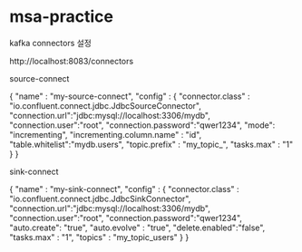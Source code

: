 # msa-practice

kafka connectors 설정


http://localhost:8083/connectors

source-connect

{
    "name" : "my-source-connect",
    "config" : {
        "connector.class" : "io.confluent.connect.jdbc.JdbcSourceConnector",
        "connection.url":"jdbc:mysql://localhost:3306/mydb",
        "connection.user":"root",
        "connection.password":"qwer1234",
        "mode": "incrementing",
        "incrementing.column.name" : "id",
        "table.whitelist":"mydb.users",
        "topic.prefix" : "my_topic_",
        "tasks.max" : "1"
        }
}

sink-connect

{
    "name" : "my-sink-connect",
    "config" : {
        "connector.class" : "io.confluent.connect.jdbc.JdbcSinkConnector",
        "connection.url":"jdbc:mysql://localhost:3306/mydb",
        "connection.user":"root",
        "connection.password":"qwer1234",
        "auto.create": "true",
        "auto.evolve" : "true",
        "delete.enabled":"false",
        "tasks.max" : "1",
        "topics" : "my_topic_users"
        }
}
